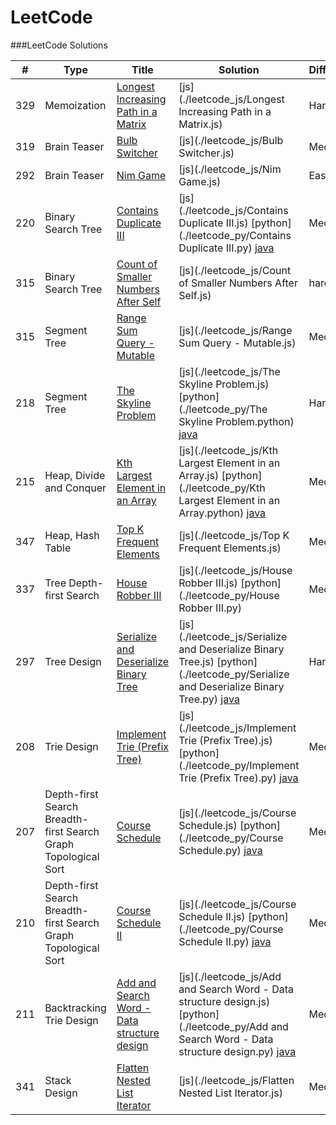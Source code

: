 LeetCode
========

###LeetCode Solutions


| # | Type | Title | Solution | Difficulty | Analysis
| --- | --- | --- | --- | --- | --- |
|329|Memoization|[Longest Increasing Path in a Matrix](https://leetcode.com/problems/longest-increasing-path-in-a-matrix/) | [js](./leetcode_js/Longest Increasing Path in a Matrix.js)|Hard|[AC](./analysis/Longest Increasing Path in a Matrix.md)|
|319|Brain Teaser|[Bulb Switcher](https://leetcode.com/problems/bulb-switcher/) | [js](./leetcode_js/Bulb Switcher.js)|Medium|[AC](./analysis/Bulb Switcher.md)|
|292|Brain Teaser|[Nim Game](https://leetcode.com/problems/nim-game/)|[js](./leetcode_js/Nim Game.js)|Easy|[AC](./analysis/Nim Game.md)|
|220|Binary Search Tree|[Contains Duplicate III](https://leetcode.com/problems/contains-duplicate-iii/)|[js](./leetcode_js/Contains Duplicate III.js) [python](./leetcode_py/Contains Duplicate III.py) [java](./leetcode_java/contains-duplicate-iii/Solution.java)|Medium|[AC](./analysis/Contains Duplicate III.md)|
|315|Binary Search Tree|[Count of Smaller Numbers After Self](https://leetcode.com/problems/count-of-smaller-numbers-after-self/)|[js](./leetcode_js/Count of Smaller Numbers After Self.js)|hard|[AC](./analysis/Count of Smaller Numbers After Self.md)|
|315|Segment Tree|[Range Sum Query - Mutable](https://leetcode.com/problems/range-sum-query-mutable/)|[js](./leetcode_js/Range Sum Query - Mutable.js)|Medium|[AC](./analysis/Range Sum Query - Mutable.md)|
|218|Segment Tree|[The Skyline Problem](https://leetcode.com/problems/range-sum-query-mutable/)|[js](./leetcode_js/The Skyline Problem.js) [python](./leetcode_py/The Skyline Problem.python) [java](./leetcode_java/the-skyline-problem/Solution.java)|Hard|[AC](./analysis/The Skyline Problem.md)|
|215|Heap, Divide and Conquer|[Kth Largest Element in an Array](https://leetcode.com/problems/kth-largest-element-in-an-array/)|[js](./leetcode_js/Kth Largest Element in an Array.js) [python](./leetcode_py/Kth Largest Element in an Array.python) [java](./leetcode_java/k-th-largest-element-in-an-array/Solution.java)|Medium|[AC](./analysis/Kth Largest Element in an Array.md)|
|347|Heap, Hash Table|[Top K Frequent Elements](https://leetcode.com/problems/top-k-frequent-elements/)|[js](./leetcode_js/Top K Frequent Elements.js)|Medium|[AC](./analysis/Top K Frequent Elements.md)|
|337|Tree Depth-first Search|[House Robber III](https://leetcode.com/problems/house-robber-iii/)|[js](./leetcode_js/House Robber III.js) [python](./leetcode_py/House Robber III.py)|Medium|[AC](./analysis/House Robber III.md)|
|297|Tree Design|[Serialize and Deserialize Binary Tree](https://leetcode.com/problems/serialize-and-deserialize-binary-tree/)|[js](./leetcode_js/Serialize and Deserialize Binary Tree.js) [python](./leetcode_py/Serialize and Deserialize Binary Tree.py) [java](./leetcode_java/serialize-and-deserialize-binary-tree/Codec.java)|Hard|[AC](./analysis/Serialize and Deserialize Binary Tree.md)|
|208|Trie Design|[Implement Trie (Prefix Tree)](https://leetcode.com/problems/implement-trie-prefix-tree/)|[js](./leetcode_js/Implement Trie (Prefix Tree).js) [python](./leetcode_py/Implement Trie (Prefix Tree).py) [java](./leetcode_java/implement-trie-prefix-tree/Solution.java)|Medium|[AC](./analysis/Implement Trie (Prefix Tree).md)| 
|207|Depth-first Search Breadth-first Search Graph Topological Sort|[Course Schedule](https://leetcode.com/problems/course-schedule/)|[js](./leetcode_js/Course Schedule.js) [python](./leetcode_py/Course Schedule.py) [java](./leetcode_java/course-schedule/Solution.java)|Medium|[AC](./analysis/Course Schedule.md)| 
|210|Depth-first Search Breadth-first Search Graph Topological Sort|[Course Schedule II](https://leetcode.com/problems/course-schedule-ii/)|[js](./leetcode_js/Course Schedule II.js) [python](./leetcode_py/Course Schedule II.py) [java](./leetcode_java/course-schedule-ii/Solution.java)|Medium|[AC](./analysis/Course Schedule II.md)| 
|211|Backtracking Trie Design|[Add and Search Word - Data structure design](https://leetcode.com/problems/add-and-search-word-data-structure-design/)|[js](./leetcode_js/Add and Search Word - Data structure design.js) [python](./leetcode_py/Add and Search Word - Data structure design.py) [java](./leetcode_java/add-and-search-word-data-structure-design/Solution.java)|Medium|[AC](./analysis/Add and Search Word - Data structure design.md)| 
|341|Stack Design|[Flatten Nested List Iterator](https://leetcode.com/problems/flatten-nested-list-iterator/)|[js](./leetcode_js/Flatten Nested List Iterator.js)|Medium|[AC](./analysis/Flatten Nested List Iteratormd)| 


 

